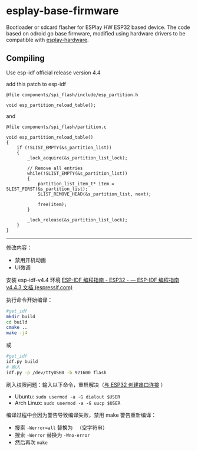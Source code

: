 # esplay-base-firmware
Bootloader or sdcard flasher for ESPlay HW ESP32 based device.
The code based on odroid go base firmware, modified using hardware drivers to be compatible with [esplay-hardware].

Compiling
---------
Use esp-idf official release version 4.4

add this patch to esp-idf

```
@file components/spi_flash/include/esp_partition.h

void esp_partition_reload_table();
```

and 

```
@file components/spi_flash/partition.c

void esp_partition_reload_table()
{
    if (!SLIST_EMPTY(&s_partition_list))
    {
        _lock_acquire(&s_partition_list_lock);

        // Remove all entries
        while(!SLIST_EMPTY(&s_partition_list))
        {
            partition_list_item_t* item = SLIST_FIRST(&s_partition_list);
            SLIST_REMOVE_HEAD(&s_partition_list, next);

            free(item);
        }

        _lock_release(&s_partition_list_lock);
    }
}

```
[esplay-hardware]: https://github.com/pebri86/esplay-hardware

---

修改内容：

- 禁用开机动画
- UI微调

安装 esp-idf-v4.4 环境 [ESP-IDF 编程指南 - ESP32 - — ESP-IDF 编程指南 v4.4.3 文档 (espressif.com)](https://docs.espressif.com/projects/esp-idf/zh_CN/v4.4.3/esp32/index.html)

执行命令开始编译：
```sh
#get_idf
mkdir build
cd build
cmake ..
make -j4
```
或
```sh
#get_idf
idf.py build
# 刷入
idf.py -p /dev/ttyUSB0 -b 921600 flash 
```

刷入权限问题：输入以下命令，重启解决（[与 ESP32 创建串口连接](https://docs.espressif.com/projects/esp-idf/zh_CN/latest/esp32/get-started/establish-serial-connection.html#linux-dialout-group) ）
- Ubuntu:  `sudo usermod -a -G dialout $USER`
- Arch Linux: `sudo usermod -a -G uucp $USER`

编译过程中会因为警告导致编译失败，禁用 make 警告重新编译：
- 搜索 `-Werror=all` 替换为 ` `（空字符串）
- 搜索 `-Werror` 替换为 `-Wno-error`
- 然后再次 `make`
